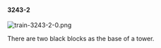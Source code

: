 #### 3243-2
![train-3243-2-0.png](https://github.com/lil-lab/nlvr/raw/master/nlvr/train/images/46/train-3243-2-0.png "train-3243-2-0.png")

There are two black blocks as the base of a tower.